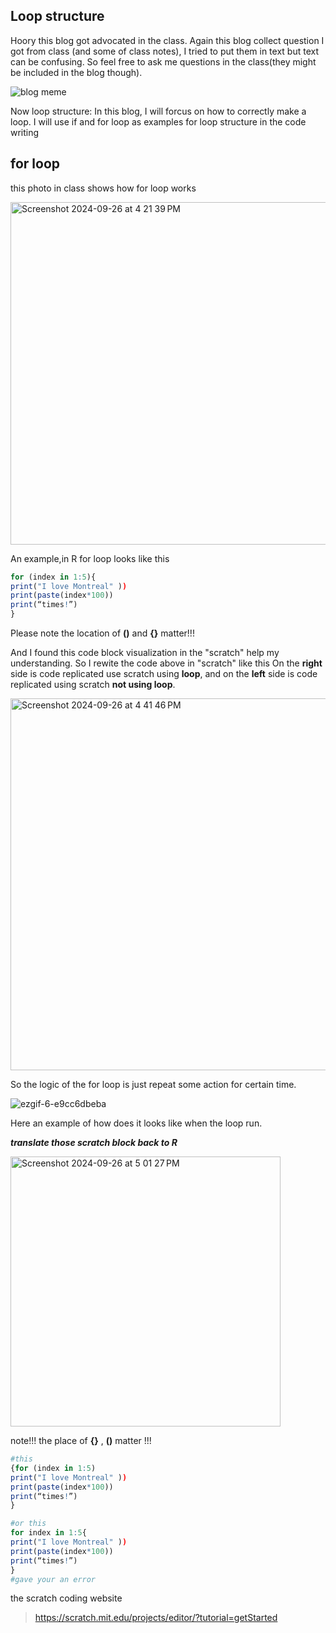 ## Loop structure 

Hoory this blog got advocated in the class. Again this blog collect question I got from class (and some of class notes), 
I tried to put them in text but text can be confusing. So feel free to ask me questions in the class(they might be included in the blog though). 

![blog meme ](https://github.com/user-attachments/assets/eded8118-69de-43c3-a5df-54cf868bde58)

Now loop structure: In this blog, I will forcus on how to correctly make a loop. I will use if and for loop as examples for loop structure in the
code writing

## for loop

this photo in class shows how for loop works

<img width="548" alt="Screenshot 2024-09-26 at 4 21 39 PM" src="https://github.com/user-attachments/assets/342f1ddb-6b2a-4a38-932d-fc17b372da1a">

An example,in R for loop looks like this
```r
for (index in 1:5){
print("I love Montreal" ))
print(paste(index*100))
print(“times!”)
}
```
Please note the location of **()** and **{}** matter!!!

And I found this code block visualization in the "scratch" help my understanding. So I rewite the code above in "scratch" like this 
On the **right** side is code replicated use scratch using **loop**, and on the **left** side is code replicated using scratch **not using loop**.

<img width="595" alt="Screenshot 2024-09-26 at 4 41 46 PM" src="https://github.com/user-attachments/assets/286d54cb-a46f-445e-a317-2d11b22f5b18">

So the logic of the for loop is just repeat some action for certain time. 


![ezgif-6-e9cc6dbeba](https://github.com/user-attachments/assets/c156a628-b34d-4cb1-8ccb-61514435f54d)


Here an example of how does it looks like when the loop run. 

***translate those scratch block back to R***

<img width="432" alt="Screenshot 2024-09-26 at 5 01 27 PM" src="https://github.com/user-attachments/assets/f4d25079-9081-4868-8f0b-9179e78d6cee">

note!!! the place of **{}** , **()** matter !!!

```r
#this
{for (index in 1:5)
print("I love Montreal" ))
print(paste(index*100))
print(“times!”)
}

#or this 
for index in 1:5{
print("I love Montreal" ))
print(paste(index*100))
print(“times!”)
}
#gave your an error
```

the scratch coding website
>https://scratch.mit.edu/projects/editor/?tutorial=getStarted
